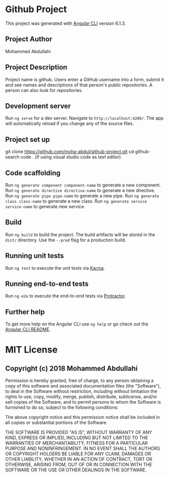 # Github Project

This project was generated with [Angular CLI](https://github.com/angular/angular-cli) version 6.1.3.

## Project Author

Mohammed Abdullahi

## Project Description

Project name is github. Users enter a GitHub username into a form, submit it and see names and descriptions of that person's public repositories. A person can also look for repositories.

## Development server

Run `ng serve` for a dev server. Navigate to `http://localhost:4200/`. The app will automatically reload if you change any of the source files.

## Project set up

git clone https://github.com/moha-abdul/github-project.git
cd github-search
code . (if using visual studio code as text editor)

## Code scaffolding

Run `ng generate component component-name` to generate a new component.
Run `ng generate directive directive-name` to generate a new directive.
Run `ng generate pipe pipe-name` to generate a new pipe.
Run `ng generate class class-name` to generate a new class.
Run `ng generate service service-name` to generate new service.


## Build

Run `ng build` to build the project. The build artifacts will be stored in the `dist/` directory. Use the `--prod` flag for a production build.

## Running unit tests

Run `ng test` to execute the unit tests via [Karma](https://karma-runner.github.io).

## Running end-to-end tests

Run `ng e2e` to execute the end-to-end tests via [Protractor](http://www.protractortest.org/).

## Further help

To get more help on the Angular CLI use `ng help` or go check out the [Angular CLI README](https://github.com/angular/angular-cli/blob/master/README.md).

# MIT License

## Copyright (c) 2018 Mohammed Abdullahi

Permission is hereby granted, free of charge, to any person obtaining a copy of this software and associated documentation files (the "Software"), to deal in the Software without restriction, including without limitation the rights to use, copy, modify, merge, publish, distribute, sublicense, and/or sell copies of the Software, and to permit persons to whom the Software is furnished to do so, subject to the following conditions:

The above copyright notice and this permission notice shall be included in all copies or substantial portions of the Software.

THE SOFTWARE IS PROVIDED "AS IS", WITHOUT WARRANTY OF ANY KIND, EXPRESS OR IMPLIED, INCLUDING BUT NOT LIMITED TO THE WARRANTIES OF MERCHANTABILITY, FITNESS FOR A PARTICULAR PURPOSE AND NONINFRINGEMENT. IN NO EVENT SHALL THE AUTHORS OR COPYRIGHT HOLDERS BE LIABLE FOR ANY CLAIM, DAMAGES OR OTHER LIABILITY, WHETHER IN AN ACTION OF CONTRACT, TORT OR OTHERWISE, ARISING FROM, OUT OF OR IN CONNECTION WITH THE SOFTWARE OR THE USE OR OTHER DEALINGS IN THE SOFTWARE.

